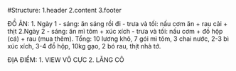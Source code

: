 #Structure:
    1.header
    2.content
    3.footer

ĐỒ ĂN:
    1. Ngày 1
        - sáng: ăn sáng rồi đi
        - trưa và tối: nấu cơm ăn + rau cải + thịt
    2.Ngày 2
        - sáng: ăn mì tôm + xúc xích
        - trưa và tối: nấu cơm + đồ hộp (cá) + rau (mua thêm).
    Tổng: 10 lương khô, 7 gói mì tôm, 3 chai nước, 2-3 bì xúc xích, 3-4 đồ hộp, 10kg gạo, 2 bó rau, thịt nhà tớ.

ĐỊA ĐIỂM:
    1. VIEW VÔ CỰC
    2. LĂNG CÔ